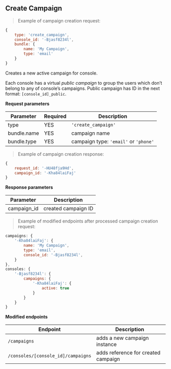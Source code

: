 ## Create Campaign

> Example of campaign creation request:

```javascript
{
	type: 'create_campaign',
	console_id: '-Bjasf8234l',
	bundle: {
		name: 'My Campaign',
		type: 'email'
	}
}
```

Creates a new active campaign for console. 

Each console has a virtual *public campaign* to group the users which don’t belong to any of console’s campaigns. Public campaign has ID in the next format: `[console_id]_public`.

**Request parameters**

Parameter  | Required | Description
-----------|----------|------------
type | YES | `'create_campaign'`
bundle.name | YES | campaign name
bundle.type | YES | campaign type: `'email'` or `'phone'`

> Example of campaign creation response:

```javascript
{
	request_id: '-HU48fja9Hd',
	campaign_id: '-Kha84laiFaj'
}
```

**Response parameters**

Parameter  | Description
-----------|------------
campaign_id | created campaign ID

> Example of modified endpoints after processed campaign creation request:

```javascript
campaigns: {
	'-Kha84laiFaj': {
		name: 'My Campaign',
		type: 'email',
		console_id: '-Bjasf8234l',
	}
},
consoles: {
	'-Bjasf8234l': {
		campaigns: {
			'-Kha84laiFaj': {
				active: true
			}
		}
	}
}
```

**Modified endpoints**

Endpoint  | Description
-----------|------------
`/campaigns` | adds a new campaign instance
`/consoles/[console_id]/campaigns` | adds reference for created campaign
